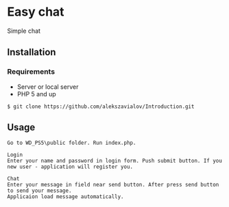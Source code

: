 # Easy chat

Simple chat

## Installation

### Requirements

* Server or local server
* PHP 5 and up

`$ git clone https://github.com/alekszavialov/Introduction.git`

## Usage

```
Go to WD_PS5\public folder. Run index.php.

Login
Enter your name and password in login form. Push submit button. If you new user - application will register you.

Chat
Enter your message in field near send button. After press send button to send your message.
Applicaion load message automatically.
```
